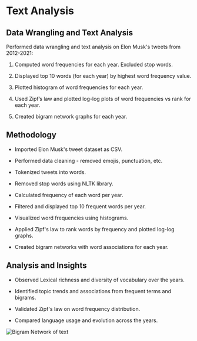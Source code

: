 # Text Analysis

## Data Wrangling and Text Analysis

Performed data wrangling and text analysis on Elon Musk's tweets from 2012-2021:

1. Computed word frequencies for each year. Excluded stop words.

2. Displayed top 10 words (for each year) by highest word frequency value.

3. Plotted histogram of word frequencies for each year.

4. Used Zipf’s law and plotted log-log plots of word frequencies vs rank for each year. 

5. Created bigram network graphs for each year.

## Methodology

- Imported Elon Musk's tweet dataset as CSV. 

- Performed data cleaning - removed emojis, punctuation, etc.

- Tokenized tweets into words.

- Removed stop words using NLTK library. 

- Calculated frequency of each word per year.

- Filtered and displayed top 10 frequent words per year.

- Visualized word frequencies using histograms.

- Applied Zipf's law to rank words by frequency and plotted log-log graphs.

- Created bigram networks with word associations for each year.

## Analysis and Insights

- Observed Lexical richness and diversity of vocabulary over the years. 

- Identified topic trends and associations from frequent terms and bigrams.

- Validated Zipf's law on word frequency distribution.

- Compared language usage and evolution across the years.

![Bigram Network of text](https://github.com/puneeth-chinnam/TwitterTextAnalysis/assets/98235795/bb23b28a-c759-43e7-9921-4d11e0cb71c9)



